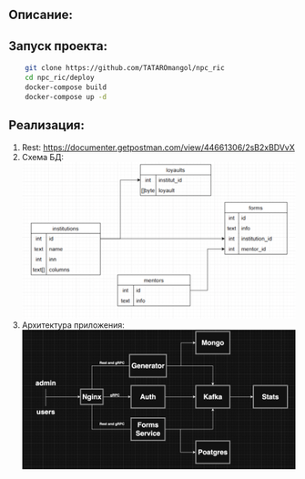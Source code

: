 ## Описание:


## Запуск проекта:

```bash
    git clone https://github.com/TATAROmangol/npc_ric 
    cd npc_ric/deploy
    docker-compose build
    docker-compose up -d
```


## Реализация:
1. Rest: https://documenter.getpostman.com/view/44661306/2sB2xBDVvX
2. Схема БД:
    <img src="./media_for_readme/схема_бд.png" alt="Схема базы данных" width="600"/>
3. Архитектура приложения:
    <img src="./media_for_readme/архитектура.png" alt="Архитектура приложения" width="600"/>

